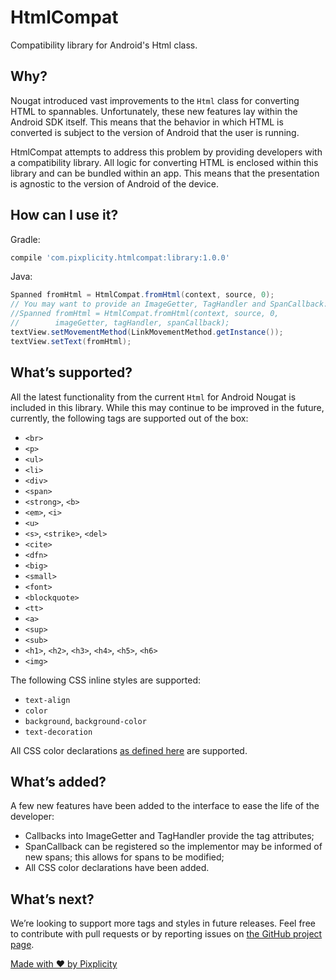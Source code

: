 # HtmlCompat
Compatibility library for Android's Html class.

## Why?

Nougat introduced vast improvements to the `Html` class for converting HTML to spannables. Unfortunately, these new features lay within the Android SDK itself. This means that the behavior in which HTML is converted is subject to the version of Android that the user is running.

HtmlCompat attempts to address this problem by providing developers with a compatibility library. All logic for converting HTML is enclosed within this library and can be bundled within an app. This means that the presentation is agnostic to the version of Android of the device.

## How can I use it?

Gradle:

```groovy
compile 'com.pixplicity.htmlcompat:library:1.0.0'
```

Java:

```java
Spanned fromHtml = HtmlCompat.fromHtml(context, source, 0);
// You may want to provide an ImageGetter, TagHandler and SpanCallback:
//Spanned fromHtml = HtmlCompat.fromHtml(context, source, 0,
//        imageGetter, tagHandler, spanCallback);
textView.setMovementMethod(LinkMovementMethod.getInstance());
textView.setText(fromHtml);
```

## What’s supported?

All the latest functionality from the current `Html` for Android Nougat is included in this library. While this may continue to be improved in the future, currently, the following tags are supported out of the box:

*   `<br>`
*   `<p>`
*   `<ul>`
*   `<li>`
*   `<div>`
*   `<span>`
*   `<strong>`, `<b>`
*   `<em>`, `<i>`
*   `<u>`
*   `<s>`, `<strike>`, `<del>`
*   `<cite>`
*   `<dfn>`
*   `<big>`
*   `<small>`
*   `<font>`
*   `<blockquote>`
*   `<tt>`
*   `<a>`
*   `<sup>`
*   `<sub>`
*   `<h1>`, `<h2>`, `<h3>`, `<h4>`, `<h5>`, `<h6>`
*   `<img>`

The following CSS inline styles are supported:

*   `text-align`
*   `color`
*   `background`, `background-color`
*   `text-decoration`

All CSS color declarations [as defined here](https://www.w3schools.com/cssref/css_colors.asp) are supported.

## What’s added?

A few new features have been added to the interface to ease the life of the developer:

*   Callbacks into ImageGetter and TagHandler provide the tag attributes;
*   SpanCallback can be registered so the implementor may be informed of new spans; this allows for spans to be modified;
*   All CSS color declarations have been added.

## What’s next?

We’re looking to support more tags and styles in future releases. Feel free to contribute with pull requests or by reporting issues on [the GitHub project page](https://github.com/pixplicity/HtmlCompat).

[Made with ❤ by Pixplicity](https://pixplicity.com)
